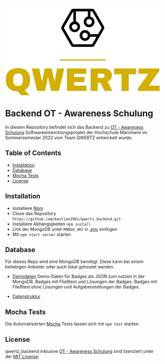 <div align="center">

![alt Logo](https://raw.githubusercontent.com/bastian1901/OT-Awareness-Schulung/master/src/Resources/logo_small.png)

</div>

# Backend OT - Awareness Schulung
In diesem Repository befindet sich das Backend zu [OT - Awareness Schulung](https://github.com/bastian1901/OT-Awareness-Schulung.git)
Softwareentwicklungsprojekt der Hochschule Mannheim im Sommersemester 2022 vom Team QWERTZ entwickelt wurde.

## Table of Contents
- [Installation](#Installation)
- [Database](#Database)
- [Mocha Tests](#Mocha-Tests)
- [License](#License)


## Installation
- Installiere [Npm](https://nodejs.org/en/download/)
- Clone das Repository ```https://github.com/bastian1901/qwertz_backend.git```
- Installiere Abhängigkeiten ```npm install```
- Link der MongoDB unter ```MONGO_URI``` in [.env](https://github.com/bastian1901/qwertz_backend/tree/master/.env) einfügen
- Mit ```npm start server``` starten

## Database
Für dieses Repo wird eine MongoDB benötigt.
Diese kann bei einem beliebigen Anbieter oder auch lokal gehostet werden.

- [Demodaten](https://github.com/bastian1901/qwertz_backend/blob/master/OT-DEMO-Datas.zip)
Demo-Daten für Badges als JSON zum nutzen in der MongoDB.
Badges mit Fließtext und Lösungen der Badges. 
Badges mit Fließtext ohne Lösungen und Aufgabenstellungen der Badges.

- [Datenstruktur](https://github.com/bastian1901/qwertz_backend/tree/master/backend/model)

## Mocha Tests
Die Automatisierten [Mocha](https://mochajs.org/) Tests lassen sich mit ```npm test``` starten.
 
## License
qwertz_backend inklusive [OT - Awareness Schulung](https://github.com/bastian1901/OT-Awareness-Schulung.git) sind lizenziert unter
der [MIT License](https://github.com/bastian1901/qwertz/blob/master/LICENSE).


